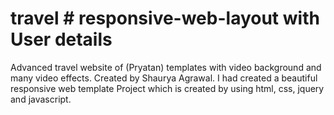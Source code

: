# travel # responsive-web-layout with User details
Advanced travel website of (Pryatan) templates with video background and many video effects. Created by Shaurya Agrawal.
I had created a beautiful responsive web template Project which is created by using html, css, jquery and javascript.
